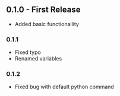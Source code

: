 ## 0.1.0 - First Release
* Added basic functionallity

### 0.1.1
* Fixed typo
* Renamed variables

### 0.1.2
* Fixed bug with default python command
